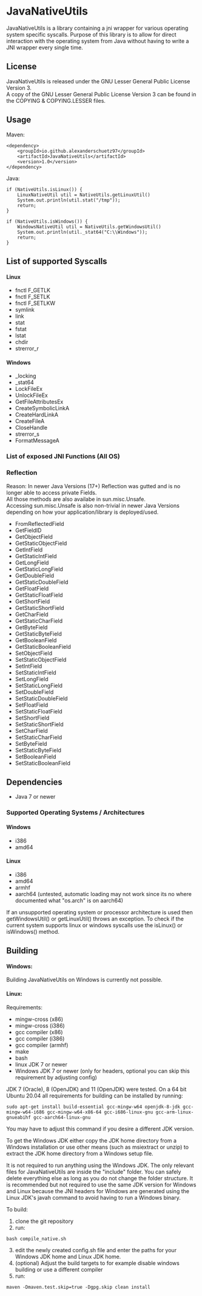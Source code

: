 # JavaNativeUtils
JavaNativeUtils is a library containing a jni wrapper for various operating system specific syscalls.
Purpose of this library is to allow for direct interaction with the operating system from Java 
without having to write a JNI wrapper every single time.


## License
JavaNativeUtils is released under the GNU Lesser General Public License Version 3. <br>
A copy of the GNU Lesser General Public License Version 3 can be found in the COPYING & COPYING.LESSER files.<br>

## Usage
Maven:
````
<dependency>
    <groupId>io.github.alexanderschuetz97</groupId>
    <artifactId>JavaNativeUtils</artifactId>
    <version>1.0</version>
</dependency>
````

Java:
````
if (NativeUtils.isLinux()) {
    LinuxNativeUtil util = NativeUtils.getLinuxUtil()
    System.out.println(util.stat("/tmp"));
    return;
}

if (NativeUtils.isWindows()) {
    WindowsNativeUtil util = NativeUtils.getWindowsUtil()
    System.out.println(util._stat64("C:\\Windows"));
    return;
}
````

## List of supported Syscalls
#### Linux
* fnctl F_GETLK
* fnctl F_SETLK
* fnctl F_SETLKW
* symlink
* link
* stat
* fstat
* lstat
* chdir
* strerror_r

#### Windows
* _locking
* _stat64
* LockFileEx
* UnlockFileEx
* GetFileAttributesEx
* CreateSymbolicLinkA
* CreateHardLinkA
* CreateFileA
* CloseHandle
* strerror_s
* FormatMessageA

### List of exposed JNI Functions (All OS)
### Reflection
Reason: In newer Java Versions (17+) Reflection was gutted and is no longer able to access private Fields. <br>
All those methods are also availabe in sun.misc.Unsafe. <br>
Accessing sun.misc.Unsafe is also non-trivial in newer Java Versions depending on how your application/library is deployed/used.
* FromReflectedField
* GetFieldID
* GetObjectField
* GetStaticObjectField
* GetIntField
* GetStaticIntField
* GetLongField
* GetStaticLongField
* GetDoubleField
* GetStaticDoubleField
* GetFloatField
* GetStaticFloatField
* GetShortField
* GetStaticShortField
* GetCharField
* GetStaticCharField
* GetByteField
* GetStaticByteField
* GetBooleanField
* GetStaticBooleanField
* SetObjectField
* SetStaticObjectField
* SetIntField
* SetStaticIntField
* SetLongField
* SetStaticLongField
* SetDoubleField
* SetStaticDoubleField
* SetFloatField
* SetStaticFloatField
* SetShortField
* SetStaticShortField
* SetCharField
* SetStaticCharField
* SetByteField
* SetStaticByteField
* SetBooleanField
* SetStaticBooleanField


## Dependencies
* Java 7 or newer

### Supported Operating Systems / Architectures
#### Windows
* i386
* amd64
#### Linux
* i386
* amd64
* armhf
* aarch64 (untested, automatic loading may not work since its no where documented what "os.arch" is on aarch64)

If an unsupported operating system or processor architecture is used then getWindowsUtil() or getLinuxUtil() throws an exception.
To check if the current system supports linux or windows syscalls use the isLinux() or isWindows() method.

## Building
#### Windows:
Building JavaNativeUtils on Windows is currently not possible.
#### Linux:
Requirements:
* mingw-cross (x86)
* mingw-cross (i386)
* gcc compiler (x86)
* gcc compiler (i386)
* gcc compiler (armhf)
* make
* bash
* linux JDK 7 or newer
* Windows JDK 7 or newer (only for headers, optional you can skip this requirement by adjusting config)

JDK 7 (Oracle), 8 (OpenJDK) and 11 (OpenJDK) were tested.
On a 64 bit Ubuntu 20.04 all requirements for building can be installed by running:
````
sudo apt-get install build-essential gcc-mingw-w64 openjdk-8-jdk gcc-mingw-w64-i686 gcc-mingw-w64-x86-64 gcc-i686-linux-gnu gcc-arm-linux-gnueabihf gcc-aarch64-linux-gnu 
````
You may have to adjust this command if you desire a different JDK version.

To get the Windows JDK either copy the JDK home directory from a Windows installation or use other means
(such as msiextract or unzip) to extract the JDK home directory from a Windows setup file.

It is not required to run anything using the Windows JDK. The only relevant files for JavaNativeUtils
are inside the "include" folder. You can safely delete everything else as long as you do not change the folder structure.
It is recommended but not required to use the same JDK version for Windows and Linux because the
JNI headers for Windows are generated using the Linux JDK's javah command to avoid having to run a Windows binary.

To build:
1. clone the git repository
2. run:
````
bash compile_native.sh
````
3. edit the newly created config.sh file and enter the paths for your Windows JDK home and Linux JDK home.
4. (optional) Adjust the build targets to for example disable windows building or use a different compiler
5. run:
````
maven -Dmaven.test.skip=true -Dgpg.skip clean install
````
